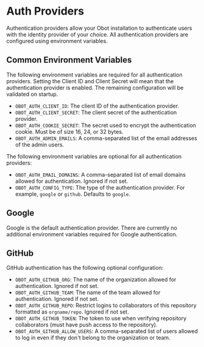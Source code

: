 # Auth Providers

Authentication providers allow your Obot installation to authenticate users with the identity provider of your choice. All authentication providers are configured using environment variables.

## Common Environment Variables

The following environment variables are required for all authentication providers.
Setting the Client ID and Client Secret will mean that the authentication provider is enabled.
The remaining configuration will be validated on startup.

- `OBOT_AUTH_CLIENT_ID`: The client ID of the authentication provider.
- `OBOT_AUTH_CLIENT_SECRET`: The client secret of the authentication provider.
- `OBOT_AUTH_COOKIE_SECRET`: The secret used to encrypt the authentication cookie. Must be of size 16, 24, or 32 bytes.
- `OBOT_AUTH_ADMIN_EMAILS`: A comma-separated list of the email addresses of the admin users.

The following environment variables are optional for all authentication providers:
- `OBOT_AUTH_EMAIL_DOMAINS`: A comma-separated list of email domains allowed for authentication. Ignored if not set.
- `OBOT_AUTH_CONFIG_TYPE`: The type of the authentication provider. For example, `google` or `github`. Defaults to `google`.

## Google

Google is the default authentication provider. There are currently no additional environment variables required for Google authentication.

## GitHub

GitHub authentication has the following optional configuration:

- `OBOT_AUTH_GITHUB_ORG`: The name of the organization allowed for authentication. Ignored if not set.
- `OBOT_AUTH_GITHUB_TEAM`: The name of the team allowed for authentication. Ignored if not set.
- `OBOT_AUTH_GITHUB_REPO`: Restrict logins to collaborators of this repository formatted as `orgname/repo`. Ignored if not set.
- `OBOT_AUTH_GITHUB_TOKEN`: The token to use when verifying repository collaborators (must have push access to the repository).
- `OBOT_AUTH_GITHUB_ALLOW_USERS`: A comma-separated list of users allowed to log in even if they don't belong to the organization or team.